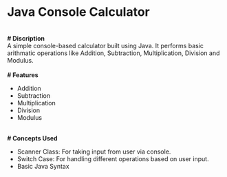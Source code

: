 # Java Console Calculator
<br>
<b># Discription</b>
<br>
A simple console-based calculator built using Java. It performs basic arithmatic operations like Addition, Subtraction, Multiplication, Division and Modulus.
<br><br>
<b># Features</b> <br>
<ul>
  <li>Addition</li>
  <li>Subtraction</li>
  <li>Multiplication</li>
  <li>Division</li>
  <li>Modulus</li>
</ul> <br>
<b># Concepts Used</b> <br>
<ul>
  <li>Scanner Class: For taking input from user via console.</li>
  <li>Switch Case: For handling different operations based on user input.</li>
  <li>Basic Java Syntax</li>
</ul>
